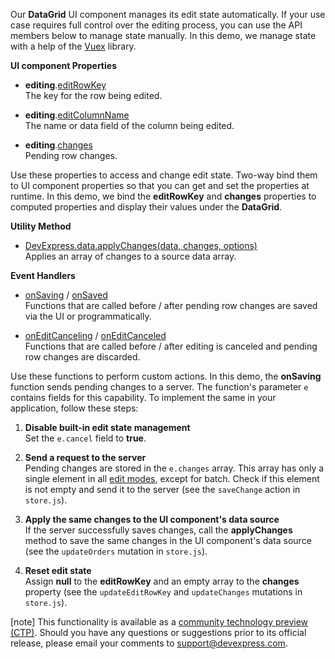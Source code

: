 Our **DataGrid** UI component manages its edit state automatically. If your use case requires full control over the editing process, you can use the API members below to manage state manually. In this demo, we manage state with a help of the <a href="https://vuex.vuejs.org/" target="_blank">Vuex</a> library.

**UI component Properties**

- **editing**.[editRowKey](/Documentation/ApiReference/UI_Widgets/dxDataGrid/Configuration/editing/#editRowKey)        
The key for the row being edited.

- **editing**.[editColumnName](/Documentation/ApiReference/UI_Widgets/dxDataGrid/Configuration/editing/#editColumnName)        
The name or data field of the column being edited.

- **editing**.[changes](/Documentation/ApiReference/UI_Widgets/dxDataGrid/Configuration/editing/#changes)       
Pending row changes.

Use these properties to access and change edit state. Two-way bind them to UI component properties so that you can get and set the properties at runtime. In this demo, we bind the **editRowKey** and **changes** properties to computed properties and display their values under the **DataGrid**.

**Utility Method**

- [DevExpress.data.applyChanges(data, changes, options)](/Documentation/ApiReference/Data_Layer/Utils/#applyChangesdata_changes_options)      
Applies an array of changes to a source data array.

**Event Handlers**

- [onSaving](/Documentation/ApiReference/UI_Widgets/dxDataGrid/Configuration/#onSaving) / [onSaved](/Documentation/ApiReference/UI_Widgets/dxDataGrid/Configuration/#onSaved)        
Functions that are called before / after pending row changes are saved via the UI or programmatically.

- [onEditCanceling](/Documentation/ApiReference/UI_Widgets/dxDataGrid/Configuration/#onEditCanceling) / [onEditCanceled](/Documentation/ApiReference/UI_Widgets/dxDataGrid/Configuration/#onEditCanceled)      
Functions that are called before / after editing is canceled and pending row changes are discarded.

Use these functions to perform custom actions. In this demo, the **onSaving** function sends pending changes to a server. The function's parameter `e` contains fields for this capability. To implement the same in your application, follow these steps:

1. **Disable built-in edit state management**       
Set the `e.cancel` field to **true**.

1. **Send a request to the server**      
Pending changes are stored in the `e.changes` array. This array has only a single element in all [edit modes](/Documentation/ApiReference/UI_Widgets/dxDataGrid/Configuration/editing/#mode), except for batch. Check if this element is not empty and send it to the server (see the `saveChange` action in `store.js`).

1. **Apply the same changes to the UI component's data source**       
If the server successfully saves changes, call the **applyChanges** method to save the same changes in the UI component's data source (see the `updateOrders` mutation in `store.js`).

1. **Reset edit state**         
Assign **null** to the **editRowKey** and an empty array to the **changes** property (see the `updateEditRowKey` and `updateChanges` mutations in `store.js`).

[note] This functionality is available as a <a href="https://www.devexpress.com/aboutus/pre-release.xml" target="_blank">community technology preview (CTP)</a>. Should you have any questions or suggestions prior to its official release, please email your comments to <a href="mailto:support@devexpress.com">support@devexpress.com</a>.
